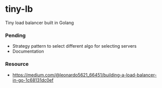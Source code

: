 # tiny-lb
Tiny load balancer built in Golang


### Pending
- Strategy pattern to select different algo for selecting servers
- Documentation


### Resource
- https://medium.com/@leonardo5621_66451/building-a-load-balancer-in-go-1c68131dc0ef